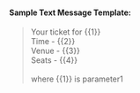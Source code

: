#### Sample Text Message Template:
> Your ticket for {{1}}<br/>
> Time - {{2}}<br/>
> Venue - {{3}}<br/>
> Seats - {{4}}<br/><br/>
> where {{1}} is parameter1